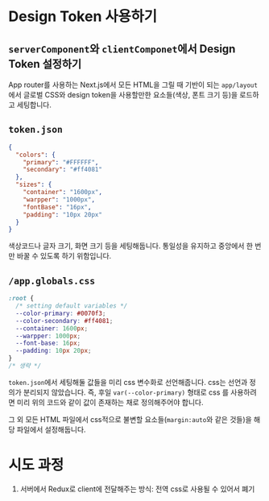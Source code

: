 # Design Token 사용하기

## `serverComponent`와 `clientComponet`에서 Design Token 설정하기

App router를 사용하는 Next.js에서 모든 HTML을 그릴 때 기반이 되는 `app/layout`에서 글로벌 CSS와 design token을 사용할만한 요소들(색상, 폰트 크기 등)을 로드하고 세팅합니다.

## `token.json`

```json
{
  "colors": {
    "primary": "#FFFFFF",
    "secondary": "#ff4081"
  },
  "sizes": {
    "container": "1600px",
    "warpper": "1000px",
    "fontBase": "16px",
    "padding": "10px 20px"
  }
}
```

색상코드나 글자 크기, 화면 크기 등을 세팅해둡니다. 통일성을 유지하고 중앙에서 한 번만 바꿀 수 있도록 하기 위함입니다.

## `/app.globals.css`

```css
:root {
  /* setting default variables */
  --color-primary: #0070f3;
  --color-secondary: #ff4081;
  --container: 1600px;
  --warpper: 1000px;
  --font-base: 16px;
  --padding: 10px 20px;
}
/* 생략 */
```

`token.json`에서 세팅해둘 값들을 미리 css 변수화로 선언해줍니다. css는 선언과 정의가 분리되지 않았습니다. 즉, 후일 `var(--color-primary)` 형태로 css 를 사용하려면 미리 위의 코드와 같이 값이 존재하는 채로 정의해주어야 합니다.

그 외 모든 HTML 파일에서 css적으로 불변할 요소들(`margin:auto`와 같은 것들)을 해당 파일에서 설정해둡니다.

# 시도 과정

1. 서버에서 Redux로 client에 전달해주는 방식: 전역 css로 사용될 수 있어서 폐기
